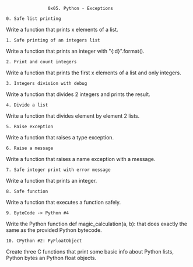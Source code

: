 					0x05. Python - Exceptions

	0. Safe list printing

Write a function that prints x elements of a list.

	1. Safe printing of an integers list

Write a function that prints an integer with "{:d}".format().

	2. Print and count integers

Write a function that prints the first x elements of a list and only integers.

	3. Integers division with debug

Write a function that divides 2 integers and prints the result.

	4. Divide a list

Write a function that divides element by element 2 lists.

	5. Raise exception

Write a function that raises a type exception.

	6. Raise a message

Write a function that raises a name exception with a message.

	7. Safe integer print with error message

Write a function that prints an integer.

	8. Safe function

Write a function that executes a function safely.

	9. ByteCode -> Python #4

Write the Python function def magic_calculation(a, b): that does exactly the same as the provided Python bytecode.

	10. CPython #2: PyFloatObject

Create three C functions that print some basic info about Python lists, Python bytes an Python float objects.
